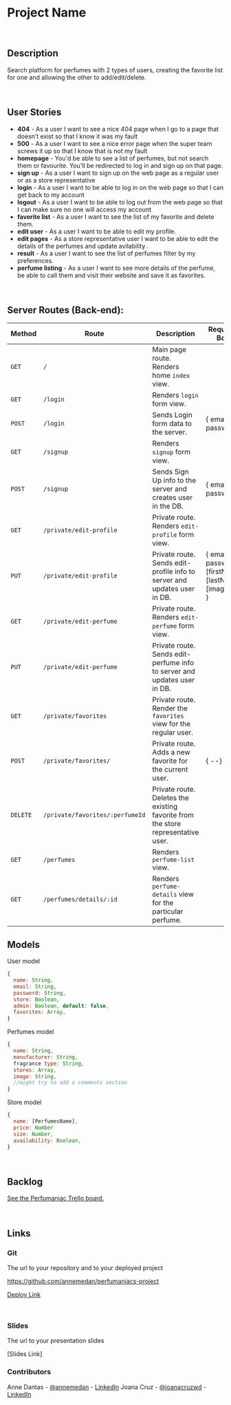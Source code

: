 
# Project Name

<br>



## Description

Search platform for perfumes with 2 types of users, creating the favorite list for one and allowing the other to add/edit/delete.


<br>

## User Stories

- **404** - As a user I want to see a nice 404 page when I go to a page that doesn’t exist so that I know it was my fault
- **500** - As a user I want to see a nice error page when the super team screws it up so that I know that is not my fault
- **homepage** - You'd be able to see a list of perfumes, but not search them or favourite. You'll be redirected to  log in and sign up on that page. 
- **sign up** - As a user I want to sign up on the web page as a regular user or as a store representative
- **login** - As a user I want to be able to log in on the web page so that I can get back to my account
- **logout** - As a user I want to be able to log out from the web page so that I can make sure no one will access my account
- **favorite list** - As a user I want to see the list of my favorite and delete them.
- **edit user** - As a user I want to be able to edit my profile.
- **edit pages** - As a store representative user I want to be able to edit the details of the perfumes and update avilability .
- **result** - As a user I want to see the list of perfumes filter by my preferences.
- **perfume listing** - As a user I want to see more details of the perfume, be able to call them and visit their website and save it as favorites.



<br>



## Server Routes (Back-end):



| **Method** | **Route**                          | **Description**                                              | Request  - Body                                          |
| ---------- | ---------------------------------- | ------------------------------------------------------------ | -------------------------------------------------------- |
| `GET`      | `/`                                | Main page route.  Renders home `index` view.                 |                                                          |
| `GET`      | `/login`                           | Renders `login` form view.                                   |                                                          |
| `POST`     | `/login`                           | Sends Login form data to the server.                         | { email, password }                                      |
| `GET`      | `/signup`                          | Renders `signup` form view.                                  |                                                          |
| `POST`     | `/signup`                          | Sends Sign Up info to the server and creates user in the DB. | {  email, password  }                                    |
| `GET`      | `/private/edit-profile`            | Private route. Renders `edit-profile` form view.             |                                                          |
| `PUT`      | `/private/edit-profile`            | Private route. Sends edit-profile info to server and updates user in DB. | { email, password, [firstName], [lastName], [imageUrl] } |
| `GET`      | `/private/edit-perfume`            | Private route. Renders `edit-perfume` form view.             |                                                          |
| `PUT`      | `/private/edit-perfume`            | Private route. Sends edit-perfume info to server and updates user in DB. |  |
| `GET`      | `/private/favorites`               | Private route. Render the `favorites` view for the regular user.                  |                                                          |
| `POST`     | `/private/favorites/`              | Private route. Adds a new favorite for the current user.     | { --}                                 |
| `DELETE`   | `/private/favorites/:perfumeId` | Private route. Deletes the existing favorite from the store representative user. |                                                          |
| `GET`      | `/perfumes`                     | Renders `perfume-list` view.                              |                                                          |
| `GET`      | `/perfumes/details/:id`         | Renders `perfume-details` view for the particular perfume. |                                                          |







## Models

User model

```javascript
{
  name: String,
  email: String,
  password: String,
  store: Boolean,
  admin: Boolean, default: false,
  favorites: Array,
}

```

Perfumes model
```javascript
{
  name: String,
  manufacturer: String,
  fragrance type: String,
  stores: Array,
  image: String,
  //might try to add a comments section
}

```

Store model
```javascript
{
  name: [PerfumesName],
  price: Number
  size: Number,
  availability: Boolean,
}

```




<br>



## Backlog

[See the Perfumaniac Trello board.](https://trello.com/invite/b/pIbj4yAs/a5a233e7140542b4e5631e361073b188/project-management)



<br>



## Links



### Git

The url to your repository and to your deployed project

https://github.com/annemedan/perfumaniacs-project

[Deploy Link]()



<br>



### Slides

The url to your presentation slides

[Slides Link]

### Contributors
Anne Dantas - [@annemedan](https://github.com/annemedan) - [LinkedIn](https://www.linkedin.com/in/username)
Joana Cruz - [@joanacruzwd](https://github.com/joanacruzwd) - [LinkedIn](https://www.linkedin.com/in/joana--cruz)
````
